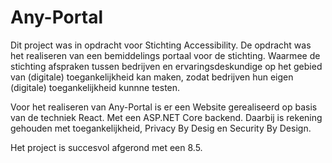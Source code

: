 # Any-Portal

Dit project was in opdracht voor Stichting Accessibility. De opdracht was het realiseren van een bemiddelings portaal voor de stichting. Waarmee de stichting afspraken tussen bedrijven en ervaringsdeskundige op het gebied van (digitale) toegankelijkheid kan maken, zodat bedrijven hun eigen (digitale) toegankelijkheid kunnne testen.

Voor het realiseren van Any-Portal is er een Website gerealiseerd op basis van de techniek React. Met een ASP.NET Core backend. Daarbij is rekening gehouden met toegankelijkheid, Privacy By Desig en Security By Design.

Het project is succesvol afgerond met een 8.5.
